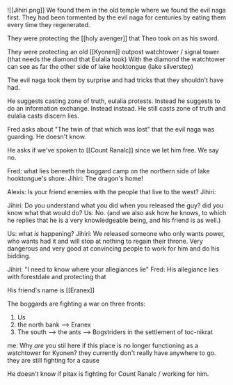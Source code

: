 ![[Jihiri.png]]
We found them in the old temple where we found the evil naga first. They had been tormented by the evil naga for centuries by eating them every time they regenerated. 

They were protecting the [[holy avenger]] that Theo took on as his sword. 

They were protecting an old [[Kyonen]] outpost watchtower / signal tower (that needs the diamond that Eulalia took)  With the diamond the watchtower can see as far the other side of lake hooktongue (lake silverstep)

The evil naga took them by surprise and had tricks that they shouldn't have had. 

He suggests casting zone of truth, eulalia protests.
Instead he suggests to do an information exchange. 
Instead instead. He still casts zone of truth and eulalia casts discern lies. 

Fred asks about "The twin of that which was lost" that the evil naga was guarding. He doesn't know. 

He asks if we've spoken to [[Count Ranalc]] since we let him free. We say no.

Fred: what lies beneeth the boggard camp on the northern side of lake hooktongue's shore:
Jihiri: The dragon's home!

Alexis: Is your friend enemies with the people that live to the west?
Jihiri: 

Jihiri: Do you understand what you did when you released the guy? did you know what that would do? 
Us: No. (and we also ask how he knows, to which he replies that he is a very knowledgeable being, and his friend is as well.)

Us: what *is* happening?
Jihiri: We released someone who only wants power, who wants had it and will stop at nothing to regain their throne. Very dangerous and very good at convincing people to work for him and do his bidding. 

Jihiri: "I need to know where your allegiances lie"
Fred: His allegiance lies with forestdale and protecting that

His friend's name is [[Eranex]]

The boggards are fighting a war on three fronts:
1. Us
2. the north bank --> Eranex
3. The south --> the ants --> Bogstriders in the settlement of toc-nikrat

me: Why *are* you stil here if this place is no longer functioning as a watchtower for Kyonen? they currently don't really have anywhere to go. they are still fighting for a cause

He doesn't know if pitax is fighting for Count Ranalc / working for him.
